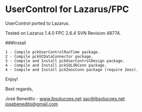 # UserControl for Lazarus/FPC

UserControl ported to Lazarus.

Tested on Lazarus 1.4.0 FPC 2.6.4 SVN Revision 48774.

###Install
```
1 - Compile pckUserControlRunTime package.
2 - Compile pckUCDataConnector package.
3 - Compile and Install pckUserControlDesign package.
4 - Compile and Install pckSQLdbConn package.
4 - Compile and Install pckZeosConn package (require Zeos).
```


Enjoy!

Best regards,

José Benedito - www.jbsolucoes.net
sac@jbsolucoes.net
josebenedito@gmail.com
